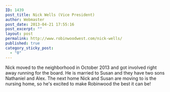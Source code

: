 ```yaml
---
ID: 1439
post_title: Nick Wells (Vice President)
author: Webmaster
post_date: 2013-04-21 17:55:16
post_excerpt: ""
layout: post
permalink: http://www.robinwoodwest.com/nick-wells/
published: true
category_sticky_post:
  - "0"
---
```

Nick moved to the neighborhood in October 2013 and got involved right away running for the board. He is married to Susan and they have two sons Nathaniel and Alex. The next home Nick and Susan are moving to is the nursing home, so he's excited to make Robinwood the best it can be!